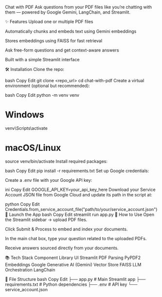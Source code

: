 Chat with PDF
Ask questions from your PDF files like you’re chatting with them — powered by Google Gemini, LangChain, and Streamlit.

✨ Features
Upload one or multiple PDF files

Automatically chunks and embeds text using Gemini embeddings

Stores embeddings using FAISS for fast retrieval

Ask free-form questions and get context-aware answers

Built with a simple Streamlit interface

🛠️ Installation
Clone the repo:

bash
Copy
Edit
git clone <repo_url>
cd chat-with-pdf
Create a virtual environment (optional but recommended):

bash
Copy
Edit
python -m venv venv
# Windows
venv\Scripts\activate
# macOS/Linux
source venv/bin/activate
Install required packages:

bash
Copy
Edit
pip install -r requirements.txt
Set up Google credentials:

Create a .env file with your Google API key:

ini
Copy
Edit
GOOGLE_API_KEY=your_api_key_here
Download your Service Account JSON file from Google Cloud and update its path in the script at:

python
Copy
Edit
Credentials.from_service_account_file("path/to/your/service_account.json")
🚀 Launch the App
bash
Copy
Edit
streamlit run app.py
📌 How to Use
Open the Streamlit sidebar → upload PDF files.

Click Submit & Process to embed and index your documents.

In the main chat box, type your question related to the uploaded PDFs.

Receive answers sourced directly from your documents.

📚 Tech Stack
Component	Library
UI	Streamlit
PDF Parsing	PyPDF2
Embeddings	Google Generative AI (Gemini)
Vector Store	FAISS
LLM Orchestration	LangChain

🔧 File Structure
bash
Copy
Edit
├── app.py               # Main Streamlit app
├── requirements.txt     # Python dependencies
├── .env                 # API key
└── service_account.json 
